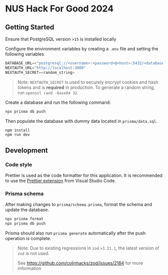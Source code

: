 # NUS Hack For Good 2024

## Getting Started

Ensure that PostgreSQL version `>15` is installed locally 

Configure the environment variables by creating a `.env` file and setting the following variables
```py
DATABASE_URL=<"postgresql://<username>:<password>@<host>:5432/<database_name>"
NEXTAUTH_URL="http://localhost:3000"
NEXTAUTH_SECRET=<random_string>
```

> Note: `NEXTAUTH_SECRET` is used to securely encrypt cookies and hash tokens and is __required__ in production.
> To generate a random string, run `openssl rand -base64 32`.

Create a database and run the following command:
```sh
npx prisma db push
```

Then populate the database with dummy data located in `prisma/data.sql`.

```sh
npm install
npm run dev
```

## Development

### Code style

Prettier is used as the code formatter for this application. It is recommended to use the [Prettier extension](https://marketplace.visualstudio.com/items?itemName=esbenp.prettier-vscode) from Visual Studio Code.

### Prisma schema

After making changes to `prisma/schema.prisma`, format the schema and update the database.

```sh
npx prisma format
npx prisma db push
```

Prisma should also run `prisma generate` automatically after the push operation is complete.
 
> Note: Due to existing regressions in `zod` `>3.21.1`, the latest version of `zod` is not used.
>
> See https://github.com/colinhacks/zod/issues/2184 for more information